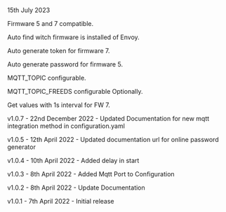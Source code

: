 15th July 2023

Firmware 5 and 7 compatible.

Auto find witch firmware is installed of Envoy.

Auto generate token for firmware 7.

Auto generate password for firmware 5.

MQTT_TOPIC configurable.

MQTT_TOPIC_FREEDS configurable Optionally.

Get values with 1s interval for FW 7.

v1.0.7      - 22nd December 2022 - Updated Documentation for new mqtt integration method in configuration.yaml

v1.0.5      - 12th April 2022 - Updated documentation url for online password generator

v1.0.4      - 10th April 2022 - Added delay in start

v1.0.3      - 8th April 2022 - Added Mqtt Port to Configuration

v1.0.2      - 8th April 2022 - Update Documentation

v1.0.1      - 7th April 2022 - Initial release